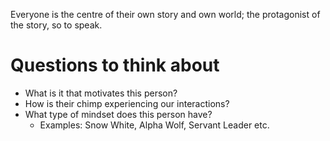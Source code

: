 Everyone is the centre of their own story and own world; the protagonist of the story, so to speak. 
# Questions to think about
- What is it that motivates this person?
- How is their chimp experiencing our interactions?
- What type of mindset does this person have?
	- Examples: Snow White, Alpha Wolf, Servant Leader etc.